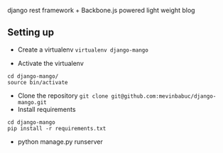 django rest framework + Backbone.js powered light weight blog

Setting up
----------

*   Create a virtualenv
        `virtualenv django-mango`

*   Activate the virtualenv

```shell
cd django-mango/
source bin/activate
```

*   Clone the repository
        `git clone git@github.com:mevinbabuc/django-mango.git`
*   Install requirements

```shell
cd django-mango
pip install -r requirements.txt
```

*   python manage.py runserver